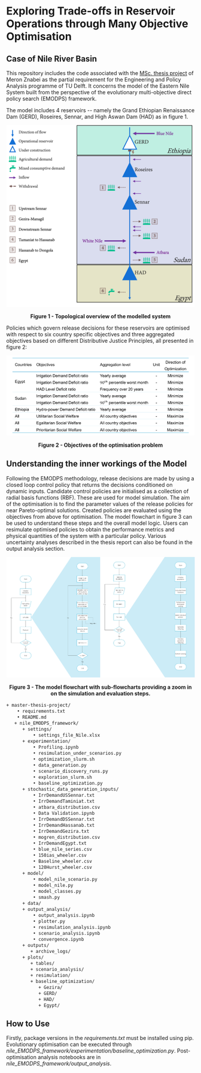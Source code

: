 # Exploring Trade-offs in Reservoir Operations through Many Objective Optimisation

## Case of Nile River Basin

This repository includes the code associated with the [MSc. thesis project](https://resolver.tudelft.nl/uuid:d881ffe2-a11d-463c-91b5-ff17c5aadc27) of Meron Znabei as the partial requirement for the Engineering and Policy Analysis programme of TU Delft. It concerns the model of the Eastern Nile System built from the perspective of the evolutionary multi-objective direct policy search (EMODPS) framework. 

 The model includes 4 reservoirs -- namely the Grand Ethiopian Renaissance Dam (GERD), Roseires, Sennar, and High Aswan Dam (HAD) as in figure 1.

 ![image info](readme_images/Topological.png)
<figcaption align = "center"><b>Figure 1 - Topological overview of the modelled system</b></figcaption>

 Policies which govern release decisions for these reservoirs are optimised with respect to six country specific objectives and three aggregated objectives based on different Distributive Justice Principles, all presented in figure 2:

![image info](readme_images/ObjectivesBroad.png)
<figcaption align = "center"><b>Figure 2 - Objectives of the optimisation problem</b></figcaption>

## Understanding the inner workings of the Model

Following the EMODPS methodology, release decisions are made by using a closed loop control policy that returns the decisions conditioned on dynamic inputs. Candidate control policies are initialised as a collection of radial basis functions (RBF). These are used for model simulation. The aim of the optimisation is to find the parameter values of the release policies for near Pareto-optimal solutions. Created policies are evaluated using the objectives from above for optimisation. The model flowchart in figure 3 can be used to understand these steps and the overall model logic. Users can resimulate optimised policies to obtain the performance metrics and physical quantities of the system with a particular policy. Various uncertainty analyses described in the thesis report can also be found in the output analysis section.

![image info](readme_images/Model_Flowchart.png)
<figcaption align = "center"><b>Figure 3 -  The model flowchart with sub-flowcharts providing a zoom in on the simulation and evaluation steps.
</b></figcaption>


<!-- <!-- ## Repository Structure -->

```
+ master-thesis-project/
    • requirements.txt
    • README.md
   + nile_EMODPS_framework/
      + settings/
          • settings_file_Nile.xlsx
      + experimentation/
          • Profiling.ipynb
          • resimulation_under_scenarios.py
          • optimization_slurm.sh
          • data_generation.py
          • scenario_discovery_runs.py
          • exploration_slurm.sh
          • baseline_optimization.py
      + stochastic_data_generation_inputs/
          • IrrDemandUSSennar.txt
          • IrrDemandTaminiat.txt
          • atbara_distribution.csv
          • Data Validation.ipynb
          • IrrDemandDSSennar.txt
          • IrrDemandHassanab.txt
          • IrrDemandGezira.txt
          • mogren_distribution.csv
          • IrrDemandEgypt.txt
          • blue_nile_series.csv
          • 150ias_wheeler.csv
          • Baseline_wheeler.csv
          • 120Hurst_wheeler.csv
      + model/
          • model_nile_scenario.py
          • model_nile.py
          • model_classes.py
          • smash.py
      + data/
      + output_analysis/
          • output_analysis.ipynb
          • plotter.py
          • resimulation_analysis.ipynb
          • scenario_analysis.ipynb
          • convergence.ipynb
      + outputs/
         + archive_logs/
      + plots/
         + tables/
         + scenario_analysis/
         + resimulation/
         + baseline_optimization/
            + Gezira/
            + GERD/
            + HAD/
            + Egypt/
```

## How to Use

Firstly, package versions in the *requirements.txt* must be installed using pip. Evolutionary optimisation can be executed through *nile_EMODPS_framework/experimentation/baseline_optimization.py*. Post-optimisation analysis notebooks are in *nile_EMODPS_framework/output_analysis*.
